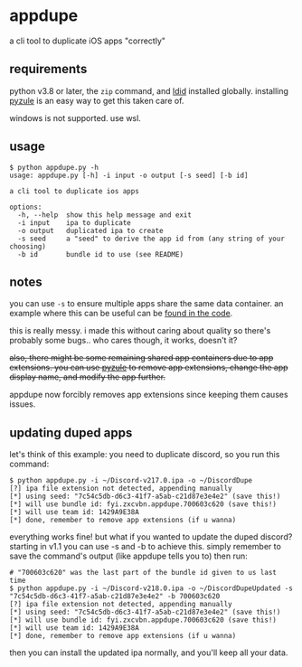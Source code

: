 # appdupe
a cli tool to duplicate iOS apps "correctly"

## requirements
python v3.8 or later, the `zip` command, and [ldid](https://github.com/ProcursusTeam/ldid) installed globally. installing [pyzule](https://github.com/asdfzxcvbn/pyzule) is an easy way to get this taken care of.

windows is not supported. use wsl.

## usage
```shell
$ python appdupe.py -h
usage: appdupe.py [-h] -i input -o output [-s seed] [-b id]

a cli tool to duplicate ios apps

options:
  -h, --help  show this help message and exit
  -i input    ipa to duplicate
  -o output   duplicated ipa to create
  -s seed     a "seed" to derive the app id from (any string of your choosing)
  -b id       bundle id to use (see README)
```

## notes
you can use `-s` to ensure multiple apps share the same data container. an example where this can be useful can be [found in the code](https://github.com/asdfzxcvbn/appdupe/blob/d6711fde846ea9c9be3d133b2b82299fa3675d04/appdupe.py#L45).

this is really messy. i made this without caring about quality so there's probably some bugs.. who cares though, it works, doesn't it?

~~also, there might be some remaining shared app containers due to app extensions. you can use [pyzule](https://github.com/asdfzxcvbn/pyzule) to remove app extensions, change the app display name, and modify the app further.~~

appdupe now forcibly removes app extensions since keeping them causes issues.

## updating duped apps
let's think of this example: you need to duplicate discord, so you run this command:

```shell
$ python appdupe.py -i ~/Discord-v217.0.ipa -o ~/DiscordDupe
[?] ipa file extension not detected, appending manually
[*] using seed: "7c54c5db-d6c3-41f7-a5ab-c21d87e3e4e2" (save this!)
[*] will use bundle id: fyi.zxcvbn.appdupe.700603c620 (save this!)
[*] will use team id: 1429A9E38A
[*] done, remember to remove app extensions (if u wanna)
```

everything works fine! but what if you wanted to update the duped discord? starting in v1.1 you can use -s and -b to achieve this. simply remember to save the command's output (like appdupe tells you to) then run:

```shell
# "700603c620" was the last part of the bundle id given to us last time
$ python appdupe.py -i ~/Discord-v218.0.ipa -o ~/DiscordDupeUpdated -s "7c54c5db-d6c3-41f7-a5ab-c21d87e3e4e2" -b 700603c620
[?] ipa file extension not detected, appending manually
[*] using seed: "7c54c5db-d6c3-41f7-a5ab-c21d87e3e4e2" (save this!)
[*] will use bundle id: fyi.zxcvbn.appdupe.700603c620 (save this!)
[*] will use team id: 1429A9E38A
[*] done, remember to remove app extensions (if u wanna)
```

then you can install the updated ipa normally, and you'll keep all your data.
